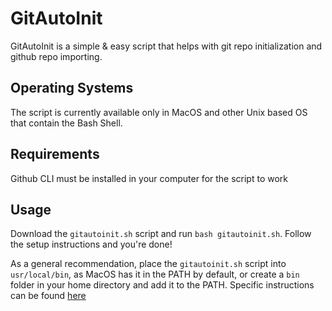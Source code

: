 # GitAutoInit

GitAutoInit is a simple & easy script that helps with git repo initialization and github repo importing. 

## Operating Systems

The script is currently available only in MacOS and other Unix based OS that contain the Bash Shell. 

## Requirements

Github CLI must be installed in your computer for the script to work

## Usage

Download the `gitautoinit.sh` script and run `bash gitautoinit.sh`. Follow the setup instructions and you're done! 

As a general recommendation, place the `gitautoinit.sh` script into `usr/local/bin`, as MacOS has it in the PATH by default, or create a `bin` folder in your home directory and add it to the PATH. Specific instructions can be found [here](https://stackoverflow.com/a/40010094)
